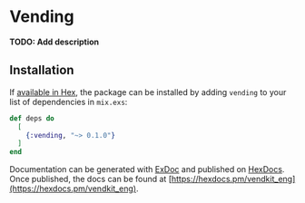 # Vending

**TODO: Add description**

## Installation

If [available in Hex](https://hex.pm/docs/publish), the package can be installed
by adding `vending` to your list of dependencies in `mix.exs`:

```elixir
def deps do
  [
    {:vending, "~> 0.1.0"}
  ]
end
```

Documentation can be generated with [ExDoc](https://github.com/elixir-lang/ex_doc)
and published on [HexDocs](https://hexdocs.pm). Once published, the docs can
be found at [https://hexdocs.pm/vendkit_eng](https://hexdocs.pm/vendkit_eng).

